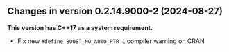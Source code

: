 




<!-- NEWS.md was auto-generated by NEWS.Rmd. Please DO NOT edit by hand!-->

## Changes in version 0.2.14.9000-2 (2024-08-27)

**This version has C++17 as a system requirement.**

- Fix new `#define BOOST_NO_AUTO_PTR 1` compiler warning on CRAN
